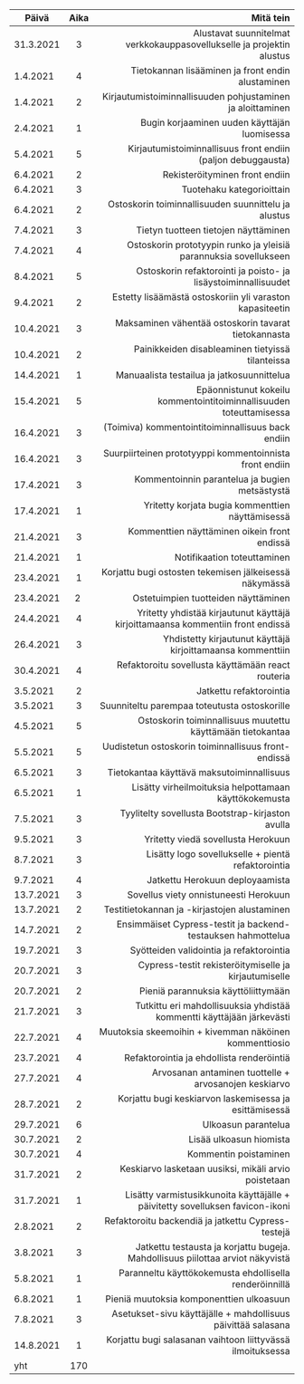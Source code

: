  Päivä        | Aika        | Mitä tein                            |
| ------------- |:--------:| ----------------------------------------:|
| 31.3.2021  | 3 | Alustavat suunnitelmat verkkokauppasovellukselle ja projektin alustus |
| 1.4.2021 | 4 | Tietokannan lisääminen ja front endin alustaminen |
| 1.4.2021 | 2 | Kirjautumistoiminnallisuuden pohjustaminen ja aloittaminen |
| 2.4.2021 | 1 | Bugin korjaaminen uuden käyttäjän luomisessa |
| 5.4.2021 | 5 | Kirjautumistoiminnallisuus front endiin (paljon debuggausta) |
| 6.4.2021 | 2 | Rekisteröityminen front endiin |
| 6.4.2021 | 3 | Tuotehaku kategorioittain |
| 6.4.2021 | 2 | Ostoskorin toiminnallisuuden suunnittelu ja alustus |
| 7.4.2021 | 3 | Tietyn tuotteen tietojen näyttäminen |
| 7.4.2021 | 4 | Ostoskorin prototyypin runko ja yleisiä parannuksia sovellukseen |
| 8.4.2021 | 5 | Ostoskorin refaktorointi ja poisto- ja lisäystoiminnallisuudet |
| 9.4.2021 | 2 | Estetty lisäämästä ostoskoriin yli varaston kapasiteetin |
| 10.4.2021 | 3 | Maksaminen vähentää ostoskorin tavarat tietokannasta |
| 10.4.2021 | 2 | Painikkeiden disableaminen tietyissä tilanteissa |
| 14.4.2021 | 1 | Manuaalista testailua ja jatkosuunnittelua |
| 15.4.2021 | 5 | Epäonnistunut kokeilu kommentointitoiminnallisuuden toteuttamisessa |
| 16.4.2021 | 3 | (Toimiva) kommentointitoiminnallisuus back endiin |
| 16.4.2021 | 3 | Suurpiirteinen prototyyppi kommentoinnista front endiin |
| 17.4.2021 | 3 | Kommentoinnin parantelua ja bugien metsästystä |
| 17.4.2021 | 1 | Yritetty korjata bugia kommenttien näyttämisessä |
| 21.4.2021 | 3 | Kommenttien näyttäminen oikein front endissä |
| 21.4.2021 | 1 | Notifikaation toteuttaminen |
| 23.4.2021 | 1 | Korjattu bugi ostosten tekemisen jälkeisessä näkymässä |
| 23.4.2021 | 2 | Ostetuimpien tuotteiden näyttäminen |
| 24.4.2021 | 4 | Yritetty yhdistää kirjautunut käyttäjä kirjoittamaansa kommentiin front endissä |
| 26.4.2021 | 3 | Yhdistetty kirjautunut käyttäjä kirjoittamaansa kommenttiin |
| 30.4.2021 | 4 | Refaktoroitu sovellusta käyttämään react routeria |
| 3.5.2021 | 2 | Jatkettu refaktorointia |
| 3.5.2021 | 3 | Suunniteltu parempaa toteutusta ostoskorille |
| 4.5.2021 | 5 | Ostoskorin toiminnallisuus muutettu käyttämään tietokantaa |
| 5.5.2021 | 5 | Uudistetun ostoskorin toiminnallisuus front-endissä |
| 6.5.2021 | 3 | Tietokantaa käyttävä maksutoiminnallisuus |
| 6.5.2021 | 1 | Lisätty virheilmoituksia helpottamaan käyttökokemusta |
| 7.5.2021 | 3 | Tyylitelty sovellusta Bootstrap-kirjaston avulla |
| 9.5.2021 | 3 | Yritetty viedä sovellusta Herokuun |
| 8.7.2021 | 3 | Lisätty logo sovellukselle + pientä refaktorointia |
| 9.7.2021 | 4 | Jatkettu Herokuun deployaamista |
| 13.7.2021 | 3 | Sovellus viety onnistuneesti Herokuun |
| 13.7.2021 | 2 | Testitietokannan ja -kirjastojen alustaminen |
| 14.7.2021 | 2 | Ensimmäiset Cypress-testit ja backend-testauksen hahmottelua |
| 19.7.2021 | 3 | Syötteiden validointia ja refaktorointia |
| 20.7.2021 | 3 | Cypress-testit rekisteröitymiselle ja kirjautumiselle |
| 20.7.2021 | 2 | Pieniä parannuksia käyttöliittymään |
| 21.7.2021 | 3 | Tutkittu eri mahdollisuuksia yhdistää kommentti käyttäjään järkevästi |
| 22.7.2021 | 4 | Muutoksia skeemoihin + kivemman näköinen kommenttiosio |
| 23.7.2021 | 4 | Refaktorointia ja ehdollista renderöintiä |
| 27.7.2021 | 4 | Arvosanan antaminen tuottelle + arvosanojen keskiarvo |
| 28.7.2021 | 2 | Korjattu bugi keskiarvon laskemisessa ja esittämisessä |
| 29.7.2021 | 6 | Ulkoasun parantelua |
| 30.7.2021 | 2 | Lisää ulkoasun hiomista |
| 30.7.2021 | 4 | Kommentin poistaminen |
| 31.7.2021 | 2 | Keskiarvo lasketaan uusiksi, mikäli arvio poistetaan |
| 31.7.2021 | 1 | Lisätty varmistusikkunoita käyttäjälle + päivitetty sovelluksen favicon-ikoni |
| 2.8.2021 | 2 | Refaktoroitu backendiä ja jatkettu Cypress-testejä |
| 3.8.2021 | 3 | Jatkettu testausta ja korjattu bugeja. Mahdollisuus piilottaa arviot näkyvistä |
| 5.8.2021 | 1 | Paranneltu käyttökokemusta ehdollisella renderöinnillä |
| 6.8.2021 | 1 | Pieniä muutoksia komponenttien ulkoasuun |
| 7.8.2021 | 3 | Asetukset-sivu käyttäjälle + mahdollisuus päivittää salasana |
| 14.8.2021 | 1 | Korjattu bugi salasanan vaihtoon liittyvässä ilmoituksessa |
| yht | 170 | |
